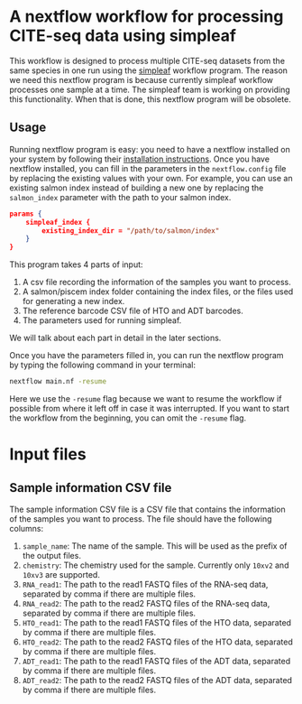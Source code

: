 # A nextflow workflow for processing CITE-seq data using simpleaf 

This workflow is designed to process multiple CITE-seq datasets from the same species in one run using the [simpleaf](https://simpleaf.readthedocs.io/en/latest/) workflow program. The reason we need this nextflow program is because currently simpleaf workflow processes one sample at a time. The simpleaf team is working on providing this functionality. When that is done, this nextflow program will be obsolete.

## Usage
Running nextflow program is easy: you need to have a nextflow installed on your system by following their [installation instructions](https://www.nextflow.io/docs/latest/getstarted.html#installation). Once you have nextflow installed, you can fill in the parameters in the `nextflow.config` file by replacing the existing values with your own. For example, you can use an existing salmon index instead of building a new one by replacing the `salmon_index` parameter with the path to your salmon index.
```json
params {
    simpleaf_index {
        existing_index_dir = "/path/to/salmon/index"
    }
}
```

This program takes 4 parts of input:
1. A csv file recording the information of the samples you want to process.
2. A salmon/piscem index folder containing the index files, or the files used for generating a new index.
3. The reference barcode CSV file of HTO and ADT barcodes.
4. The parameters used for running simpleaf.

We will talk about each part in detail in the later sections.

Once you have the parameters filled in, you can run the nextflow program by typing the following command in your terminal:
```bash
nextflow main.nf -resume
```

Here we use the `-resume` flag because we want to resume the workflow if possible from where it left off in case it was interrupted. If you want to start the workflow from the beginning, you can omit the `-resume` flag.

# Input files
## Sample information CSV file
The sample information CSV file is a CSV file that contains the information of the samples you want to process. The file should have the following columns:
1. `sample_name`: The name of the sample. This will be used as the prefix of the output files.
2. `chemistry`: The chemistry used for the sample. Currently only `10xv2` and `10xv3` are supported.
3. `RNA_read1`: The path to the read1 FASTQ files of the RNA-seq data, separated by comma if there are multiple files.
4. `RNA_read2`: The path to the read2 FASTQ files of the RNA-seq data, separated by comma if there are multiple files.
5. `HTO_read1`: The path to the read1 FASTQ files of the HTO data, separated by comma if there are multiple files.
6. `HTO_read2`: The path to the read2 FASTQ files of the HTO data, separated by comma if there are multiple files.
7. `ADT_read1`: The path to the read1 FASTQ files of the ADT data, separated by comma if there are multiple files.
8. `ADT_read2`: The path to the read2 FASTQ files of the ADT data, separated by comma if there are multiple files.








